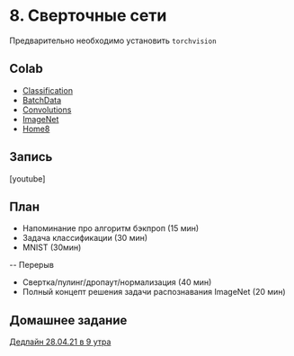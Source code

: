 # 8. Сверточные сети

Предварительно необходимо установить `torchvision`

## Colab
* [Classification](https://colab.research.google.com/github/samstikhin/ml2022/blob/master/08-ConvNets/1-Classification.ipynb)
* [BatchData](https://colab.research.google.com/github/samstikhin/ml2022/blob/master/08-ConvNets/2-BatchData.ipynb)
* [Convolutions](https://colab.research.google.com/github/samstikhin/ml2022/blob/master/08-ConvNets/3-Conv.ipynb)
* [ImageNet](https://colab.research.google.com/github/samstikhin/ml2022/blob/master/08-ConvNets/4-ImageNet.ipynb)
* [Home8](https://colab.research.google.com/github/samstikhin/ml2022/blob/master/08-ConvNets/HomeConvNets.ipynb)

## Запись 
[youtube]

## План
* Напоминание про алгоритм бэкпроп (15 мин)
* Задача классификации (30 мин)
* MNIST (30мин)

-- Перерыв
* Свертка/пулинг/дропаут/нормализация (40 мин)
* Полный концепт решения задачи распознавания ImageNet (20 мин)


## Домашнее задание
[Дедлайн 28.04.21 в 9 утра](https://ulearn.me/course/ml/CrossEntropyLoss_44ac5922-7023-4574-b0f7-deba1f48cf84)
